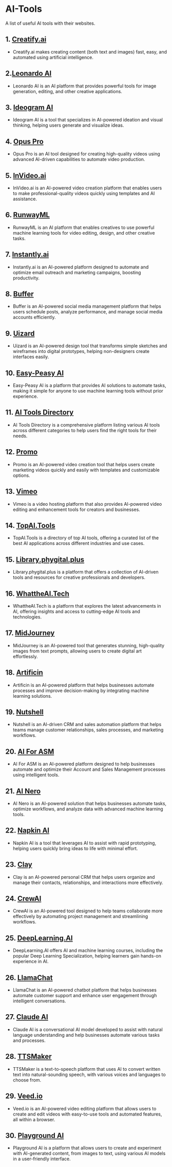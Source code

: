 # AI-Tools
A list of useful AI tools with their websites.

## 1. [Creatify.ai]( https://creatify.ai/ )
   - Creatify.ai makes creating content (both text and images) fast, easy, and automated using artificial intelligence.

## 2.[Leonardo AI](https://www.leonardo.ai)
   - Leonardo AI is an AI platform that provides powerful tools for image generation, editing, and other creative applications.

## 3. [Ideogram AI](https://www.ideogram.ai)
   - Ideogram AI is a tool that specializes in AI-powered ideation and visual thinking, helping users generate and visualize ideas.

## 4. [Opus Pro](https://www.opus.pro)
   - Opus Pro is an AI tool designed for creating high-quality videos using advanced AI-driven capabilities to automate video production.

## 5. [InVideo.ai](https://www.invideo.ai)
   - InVideo.ai is an AI-powered video creation platform that enables users to make professional-quality videos quickly using templates         and       AI assistance.

## 6. [RunwayML](https://www.runwayml.com)
   - RunwayML is an AI platform that enables creatives to use powerful machine learning tools for video editing, design, and other             creative       tasks.

## 7. [Instantly.ai](https://www.instantly.ai)
   - Instantly.ai is an AI-powered platform designed to automate and optimize email outreach and marketing campaigns, boosting                 productivity.

## 8. [Buffer](https://www.buffer.com)
   - Buffer is an AI-powered social media management platform that helps users schedule posts, analyze performance, and manage social          media accounts efficiently.

## 9. [Uizard](https://www.uizard.io)
   - Uizard is an AI-powered design tool that transforms simple sketches and wireframes into digital prototypes, helping non-designers         create interfaces easily.

## 10. [Easy-Peasy AI](https://www.easy-peasy.ai)
   - Easy-Peasy AI is a platform that provides AI solutions to automate tasks, making it simple for anyone to use machine learning tools       without prior experience.

## 11. [AI Tools Directory](https://www.aitoolsdirectory.com)
   - AI Tools Directory is a comprehensive platform listing various AI tools across different categories to help users find the right          tools for their needs.

## 12. [Promo](https://www.promo.com)
   - Promo is an AI-powered video creation tool that helps users create marketing videos quickly and easily with templates and                 customizable options.

## 13. [Vimeo](https://www.vimeo.com)
   - Vimeo is a video hosting platform that also provides AI-powered video editing and enhancement tools for creators and businesses.

## 14. [TopAI.Tools](https://www.topai.tools)
   - TopAI.Tools is a directory of top AI tools, offering a curated list of the best AI applications across different industries and use       cases.

## 15. [Library.phygital.plus](https://www.library.phygital.plus)
   - Library.phygital.plus is a platform that offers a collection of AI-driven tools and resources for creative professionals and              developers.

## 16. [WhattheAI.Tech](https://www.whattheai.tech)
   - WhattheAI.Tech is a platform that explores the latest advancements in AI, offering insights and access to cutting-edge AI tools and       technologies.

## 17. [MidJourney](https://www.midjourney.com)
   - MidJourney is an AI-powered tool that generates stunning, high-quality images from text prompts, allowing users to create digital         art effortlessly.

## 18. [Artificin](https://www.artificin.com)
   - Artificin is an AI-powered platform that helps businesses automate processes and improve decision-making by integrating machine           learning solutions.

## 19. [Nutshell](https://www.nutshellapp.com)
   - Nutshell is an AI-driven CRM and sales automation platform that helps teams manage customer relationships, sales processes, and           marketing workflows.

## 20. [AI For ASM](https://www.ai.forasm.com)
   - AI For ASM is an AI-powered platform designed to help businesses automate and optimize their Account and Sales Management processes       using intelligent tools.

## 21. [AI Nero](https://www.ai.nero.com)
   - AI Nero is an AI-powered solution that helps businesses automate tasks, optimize workflows, and analyze data with advanced machine        learning tools.

## 22. [Napkin AI](https://www.napkin.ai)
   - Napkin AI is a tool that leverages AI to assist with rapid prototyping, helping users quickly bring ideas to life with minimal            effort.

## 23. [Clay](https://www.clay.com)
   - Clay is an AI-powered personal CRM that helps users organize and manage their contacts, relationships, and interactions more              effectively.

## 24. [CrewAI](https://www.crewai.com)
   - CrewAI is an AI-powered tool designed to help teams collaborate more effectively by automating project management and streamlining        workflows.

## 25. [DeepLearning.AI](https://www.learn.deeplearning.ai)
   - DeepLearning.AI offers AI and machine learning courses, including the popular Deep Learning Specialization, helping learners gain         hands-on experience in AI.

## 26. [LlamaChat](https://www.llamachat.app)
   - LlamaChat is an AI-powered chatbot platform that helps businesses automate customer support and enhance user engagement through           intelligent conversations.

## 27. [Claude AI](https://www.claude.ai)
   - Claude AI is a conversational AI model developed to assist with natural language understanding and help businesses automate various       tasks and processes.

## 28. [TTSMaker](https://www.ttsmaker.com)
   - TTSMaker is a text-to-speech platform that uses AI to convert written text into natural-sounding speech, with various voices and          languages to choose from.

## 29. [Veed.io](https://www.veed.io)
   - Veed.io is an AI-powered video editing platform that allows users to create and edit videos with easy-to-use tools and automated          features, all within a browser.

## 30. [Playground AI](https://www.playground.com)
   - Playground AI is a platform that allows users to create and experiment with AI-generated content, from images to text, using             various      AI models in a user-friendly interface.










